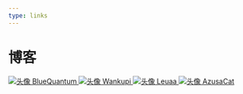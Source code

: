 ```yaml
---
type: links
---
```


# 博客

<div id='blogContainer' class='SubContainer'>
	<a class='Blog' href="https://bluequantum.gitee.io/">
		<img src="https://bluequantum.gitee.io/static/images/icon.png" alt="头像"/>
		BlueQuantum
	</a>
	<a class='Blog' href="https://www.wankupi.top/">
		<img src="https://www.wankupi.top/favicon.ico" alt="头像"/>
		Wankupi
	</a>
	<a class='Blog' href="https://www.cnblogs.com/Leuaa">
		<img src="/img/avatar/leuaa.png" alt="头像"/>
		Leuaa
	</a>
	<a class='Blog' href="https://www.cnblogs.com/AzusaCat/">
		<img src="https://i.loli.net/2021/05/11/vxq1dc7V4zawZGI.jpg" alt="头像"/>
		AzusaCat
	</a>
</div>
<!-- 
# 网站推荐

WIP
<div id='websiteContainer' class='SubContainer'>
</div> -->